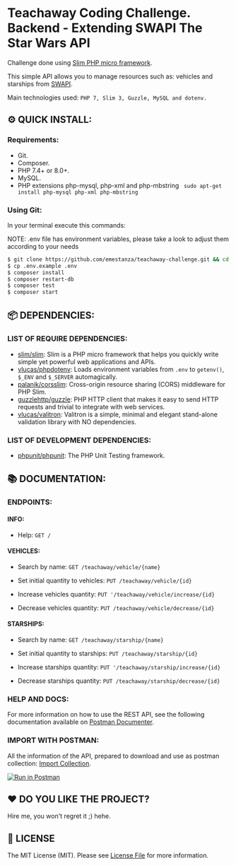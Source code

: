 # Teachaway Coding Challenge. Backend - Extending SWAPI The Star Wars API

Challenge done using [Slim PHP micro framework](https://www.slimframework.com).

This simple API allows you to manage resources such as: vehicles and starships from [SWAPI](https://swapi.dev/documentation).

Main technologies used: `PHP 7, Slim 3, Guzzle, MySQL and dotenv.`


## :gear: QUICK INSTALL:

### Requirements:

- Git.
- Composer.
- PHP 7.4+ or 8.0+.
- MySQL.
- PHP extensions php-mysql, php-xml and php-mbstring
` sudo apt-get install php-mysql php-xml php-mbstring`


### Using Git:

In your terminal execute this commands:

NOTE: .env file has environment variables, please take a look to adjust them according to your needs

```bash
$ git clone https://github.com/emestanza/teachaway-challenge.git && cd teachaway-challenge
$ cp .env.example .env
$ composer install
$ composer restart-db
$ composer test
$ composer start
```


## :package: DEPENDENCIES:

### LIST OF REQUIRE DEPENDENCIES:

- [slim/slim](https://github.com/slimphp/Slim): Slim is a PHP micro framework that helps you quickly write simple yet powerful web applications and APIs.
- [vlucas/phpdotenv](https://github.com/vlucas/phpdotenv): Loads environment variables from `.env` to `getenv()`, `$_ENV` and `$_SERVER` automagically.
- [palanik/corsslim](https://github.com/palanik/CorsSlim): Cross-origin resource sharing (CORS) middleware for PHP Slim.
- [guzzlehttp/guzzle](https://github.com/guzzle/guzzle): PHP HTTP client that makes it easy to send HTTP requests and trivial to integrate with web services.
- [vlucas/valitron](https://github.com/vlucas/valitron): Valitron is a simple, minimal and elegant stand-alone validation library with NO dependencies.


### LIST OF DEVELOPMENT DEPENDENCIES:

- [phpunit/phpunit](https://github.com/sebastianbergmann/phpunit): The PHP Unit Testing framework.

## :books: DOCUMENTATION:

### ENDPOINTS:

#### INFO:

- Help: `GET /`


#### VEHICLES:

- Search by name: `GET /teachaway/vehicle/{name}`

- Set initial quantity to vehicles: `PUT /teachaway/vehicle/{id}`

- Increase vehicles quantity: `PUT '/teachaway/vehicle/increase/{id}`

- Decrease vehicles quantity: `PUT /teachaway/vehicle/decrease/{id}`


#### STARSHIPS:

- Search by name: `GET /teachaway/starship/{name}`

- Set initial quantity to starships: `PUT /teachaway/starship/{id}`

- Increase starships quantity: `PUT '/teachaway/starship/increase/{id}`

- Decrease starships quantity: `PUT /teachaway/starship/decrease/{id}`


### HELP AND DOCS:

For more information on how to use the REST API, see the following documentation available on [Postman Documenter](https://www.postman.com/lively-rocket-2135/workspace/teachaway/documentation/671512-5e6ae052-0be0-4ae6-bd3d-c3587a09d122).


### IMPORT WITH POSTMAN:

All the information of the API, prepared to download and use as postman collection: [Import Collection](https://www.postman.com/lively-rocket-2135/workspace/teachaway/documentation/671512-5e6ae052-0be0-4ae6-bd3d-c3587a09d122).

[![Run in Postman](https://run.pstmn.io/button.svg)](https://god.gw.postman.com/run-collection/671512-5e6ae052-0be0-4ae6-bd3d-c3587a09d122?action=collection%2Ffork&collection-url=entityId%3D671512-5e6ae052-0be0-4ae6-bd3d-c3587a09d122%26entityType%3Dcollection%26workspaceId%3D12aca00c-65af-4711-97e9-13137d5b2e99#?env%5BTeachaway%20Dev%5D=W3sia2V5IjoiYmFzZV91cmwiLCJ2YWx1ZSI6Imh0dHA6Ly9sb2NhbGhvc3Q6ODA4MCIsImVuYWJsZWQiOnRydWV9XQ==)

## :heart: DO YOU LIKE THE PROJECT?

Hire me, you won't regret it ;) hehe.


## :page_facing_up: LICENSE

The MIT License (MIT). Please see [License File](LICENSE.md) for more information.


[ico-license]: https://img.shields.io/badge/license-MIT-brightgreen.svg?style=flat
